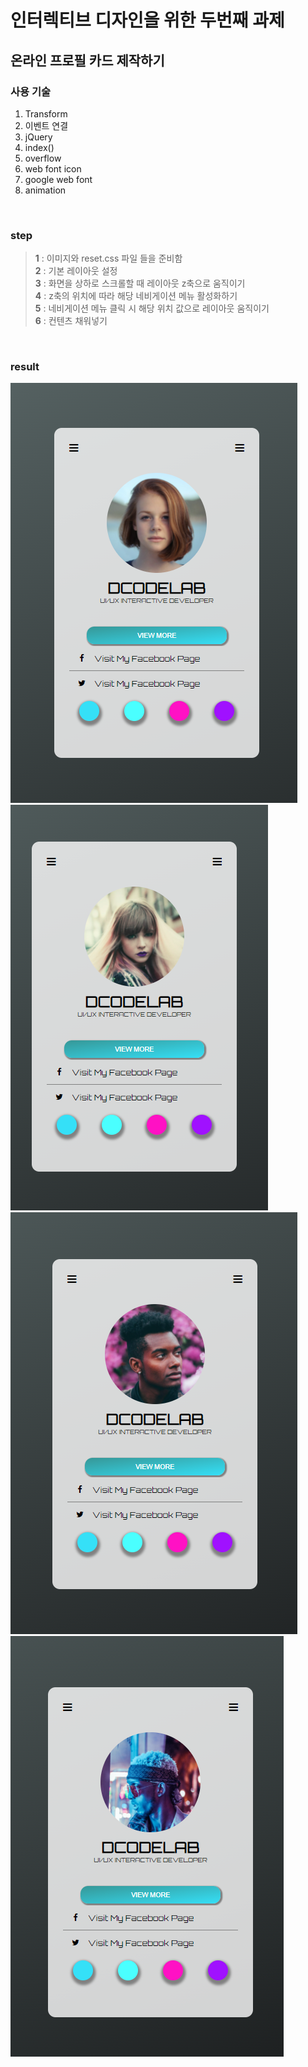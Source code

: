 # 인터렉티브 디자인을 위한 두번째 과제

## 온라인 프로필 카드 제작하기

### 사용 기술

1. Transform
2. 이벤트 연결
3. jQuery
4. index()
5. overflow
6. web font icon
7. google web font
8. animation
<br>

### step

> **1** : 이미지와 reset.css 파일 들을 준비함
> <br> **2** : 기본 레이아웃 설정
> <br> **3** : 화면을 상하로 스크롤할 때 레이아웃 z축으로 움직이기
> <br> **4** : z축의 위치에 따라 해당 네비게이션 메뉴 활성화하기
> <br> **5** : 네비게이션 메뉴 클릭 시 해당 위치 값으로 레이아웃 움직이기
> <br> **6** : 컨텐츠 채워넣기
<br>

### result

![alt](./img/result.png)
![alt](./img/result2.png)
![alt](./img/result3.png)
![alt](./img/result4.png)
<br>
